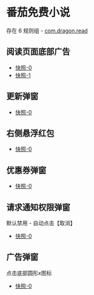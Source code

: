 # 番茄免费小说

存在 6 规则组 - [com.dragon.read](/src/apps/com.dragon.read.ts)

## 阅读页面底部广告

- [快照-0](https://gkd-kit.songe.li/import/12908734)
- [快照-1](https://gkd-kit.gitee.io/import/12716444)

## 更新弹窗

- [快照-0](https://gkd-kit.gitee.io/import/12716477)

## 右侧悬浮红包

- [快照-0](https://gkd-kit.gitee.io/import/12716506)

## 优惠券弹窗

- [快照-0](https://gkd-kit.songe.li/import/12910159)

## 请求通知权限弹窗

默认禁用 - 自动点击【取消】

- [快照-0](https://gkd-kit.gitee.io/import/12716592)

## 广告弹窗

点击底部圆形x图标

- [快照-0](https://gkd-kit.gitee.io/import/12878266)
